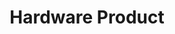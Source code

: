 ---
title: Hardware Product
position: 2.2
type: 
description: Hardware information in Technopedia is classified by product, model, and power. 
content_markdown: |-

  `MATCH (n:HARDWARE_PRODUCT) RETURN n LIMIT 25`
  {: .info}
  
  <br>


  <br> 
  IMAGE LATER 
  
  ![API Image](/images/hardware.png){:class="img-responsive"} <br>
  
  ###### Returns a specific hardware item from the Technopedia database.<br> 
  ![API Image](/images/tid.png){:class="img-responsive"} <br>



left_code_blocks:
  - code_block: |
      MATCH (n:HARDWARE_PRODUCT) RETURN n.product, n.create_date

      RESPONSE SAMPLE
      {
          
          }

    title: Example 1
    language: javascript

    
  - code_block: >-
      MATCH (n:HARDWARE_PRODUCT)<-[:HAS_A]-(m:HARDWARE_MODEL) RETURN n, m


      RESPONSE SAMPLE

      {
          
          }
    title: Example 2
    language: javascript
  - code_block: |-
      https://v6-1.technopedia.com/tql?q=MATCH (hw:HARDWARE_PRODUCT)-[a:BELONGS_TO]->(cat_2:CATEGORY_2)-[e:BELONGS_TO]->(cat_1:CATEGORY_1)-[y:BELONGS_TO]->(cat_group:CATEGORY_GROUP) RETURN hw, cat_2, cat_1, cat_group LIMIT 2

      RESPONSE SAMPLE
      {  
         "results": [
        {
            "cat_1.cat_taxonomy2012_id": null,
            "cat_1.description": "The process of preserving the landscape clean, safe, and attractive.",
            "cat_1.label": "Landscape Maintenance",
            "cat_1.technopedia_id": "ef2864c2-4215-4ee7-b373-d6054560cca9",
            "cat_2.cat_taxonomy2012_id": null,
            "cat_2.cat_taxonomy2012_parent_id": null,
            "cat_2.description": "A group of devices that is designed to maintain and protect the environment.",
            "cat_2.label": "Environmental Monitoring and Protection",
            "cat_2.technopedia_id": "56974f54-ef68-48fa-871f-efbfb6144baa",
            "cat_group.label": "Building Maintenance",
            "hw.cat_manufacturer_id": null,
            "hw.create_date": null,
            "hw.desupported_flag": null,
            "hw.modified_at": "2017-09-06 11:16:36",
            "hw.product": "Ecomar",
            "hw.technopedia_id": "f7796096-89fc-4dec-a949-15730d4915c6"
        },
        {
            "cat_1.cat_taxonomy2012_id": null,
            "cat_1.description": "The process of preserving the landscape clean, safe, and attractive.",
            "cat_1.label": "Landscape Maintenance",
            "cat_1.technopedia_id": "ef2864c2-4215-4ee7-b373-d6054560cca9",
            "cat_2.cat_taxonomy2012_id": null,
            "cat_2.cat_taxonomy2012_parent_id": null,
            "cat_2.description": "An irrigation control system is a device used to operate automatic watering systems such as drip irrigation systems or lawn sprinklers.",
            "cat_2.label": "Irrigation System",
            "cat_2.technopedia_id": "6b727766-ac35-422b-8046-6c9f17d13160",
            "cat_group.label": "Building Maintenance",
            "hw.cat_manufacturer_id": null,
            "hw.create_date": null,
            "hw.desupported_flag": null,
            "hw.modified_at": "2017-12-12 17:16:26",
            "hw.product": "SmartLine Controller",
            "hw.technopedia_id": "b60dc2ae-c262-4cbc-9baa-6df87270745f"
        }     
        
    title: Example 3
    language: javascript

  - code_block: |-
      MATCH (n:HARDWARE_PRODUCT)-[a:BELONGS_TO]->(m:CATEGORY_2)-[e:BELONGS_TO]->(w:VERTICAL) RETURN n, m, w


      RESPONSE SAMPLE
      {
          
        }
    title: Example 4
    language: javascript

  - code_block: |-
      https://v6-1.technopedia.com/tql?q=MATCH (hardware:HARDWARE_PRODUCT)-[a:BELONGS_TO]->(cat_2:CATEGORY_2)-[e:BELONGS_TO]->(vertical:VERTICAL) RETURN hardware, cat_2, vertical
      
      RESPONSE SAMPLE
      {
        "results": [
          {
              "cat_2.cat_taxonomy2012_id": null,
              "cat_2.cat_taxonomy2012_parent_id": null,
              "cat_2.description": "A computer or device on a network that manages network resource",
              "cat_2.label": "Servers",
              "cat_2.technopedia_id": "195fa6b3-7d0f-4317-995f-d3c9f1ae08e7",
              "hardware.cat_manufacturer_id": null,
              "hardware.create_date": null,
              "hardware.desupported_flag": null,
              "hardware.modified_at": "2011-03-16 09:46:45",
              "hardware.product": "Express5800/A1080a Series",
              "hardware.technopedia_id": "f6d32439-001b-4ca7-abb1-cd7627086ade",
              "vertical.name": "Information and Technology",
              "vertical.short_name": "IT",
              "vertical.technopedia_id": "0be7a9ed-b538-4942-b6ce-b9243566305f"
          },
          {
              "cat_2.cat_taxonomy2012_id": null,
              "cat_2.cat_taxonomy2012_parent_id": null,
              "cat_2.description": "A common type of computer printer that rapidly produces high quality text and graphics on plain paper. It employs a xerographic printing process, where image is produced by the direct scanning of a laser beam across the printer's photoreceptor",
              "cat_2.label": "Laser Printers",
              "cat_2.technopedia_id": "bcb655cc-b5ef-4915-838f-8ff68cb65cce",
              "hardware.cat_manufacturer_id": null,
              "hardware.create_date": null,
              "hardware.desupported_flag": null,
              "hardware.modified_at": "2011-03-21 11:22:10",
              "hardware.product": "Phaser 3125 (Networked)",
              "hardware.technopedia_id": "4d35ec28-0f16-4787-acca-885679265b59",
              "vertical.name": "Medical and Health Care",
              "vertical.short_name": "MD",
              "vertical.technopedia_id": "81520b3f-6ffc-42c7-afce-a25bbdc63385"
          },
            
          }
    title: Example 5
    language: javascript

  - code_block: |-
      curl -G -H "Authorization: Bearer b93477a9-057b-4878-a16b93477a9-057b-4878-a16f-d7f7d1f27a7af-d7f7d1f27a7a" "https://v6.technopedia.com/tql" --data-urlencode' "q=MATCH (h:HARDWARE_PRODUCT) RETURN h.product"

      
    title: cURL
    language: bash    
right_code_blocks:
  - code_block: |2
      technopedia_id
      product
      desupported_flag
      create_date
      modified_at
    title: Hardware Product Attributes
    language: bash
  - code_block: |2-
      (HARDWARE_PRODUCT)-[:HAS_A]<-(MANUFACTURER)
                
      (HARDWARE_PRODUCT)-[:BELONGS_TO]->(CATEGORY_2)

      (HARDWARE_PRODUCT)-[:HAS_A]->(SUPPORT_STAGE)
      
      (HARDWARE_PRODUCT)-[:HAS_A]->(CERTIFICATION)


      
      
    title: Relationships
    language: bash
---
